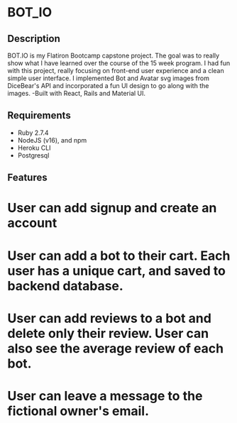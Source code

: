 # BOT_IO

## Description

BOT.IO is my Flatiron Bootcamp capstone project. The goal was to really show what I have learned over the course of the 15 week program. I had fun with this project, really focusing on front-end user experience and a clean simple user interface. I implemented Bot and Avatar svg images from DiceBear's API and incorporated a fun UI design to go along with the images. -Built with React, Rails and Material UI. 

## Requirements

- Ruby 2.7.4
- NodeJS (v16), and npm
- Heroku CLI
- Postgresql
 

## Features

# User can add signup and create an account

# User can add a bot to their cart. Each user has a unique cart, and saved to backend database.

# User can add reviews to a bot and delete only their review. User can also see the average review of each bot.

# User can leave a message to the fictional owner's email.

